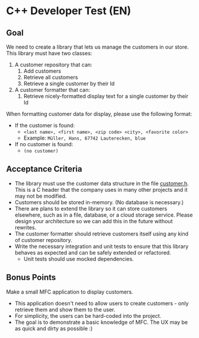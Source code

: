 # C++ Developer Test (EN)

## Goal

We need to create a library that lets us manage the customers in our store. This library must have two classes:

1. A customer repository that can:
    1. Add customers
    2. Retrieve all customers
    3. Retrieve a single customer by their Id
2. A customer formatter that can:
    1. Retrieve nicely-formatted display text for a single customer by their Id

When formatting customer data for display, please use the following format:
- If the customer is found:
    - `<last name>, <first name>, <zip code> <city>, <favorite color>`
    - Example: `Müller, Hans, 67742 Lauterecken, blue`
- If no customer is found:
    - `(no customer)`

## Acceptance Criteria

- The library must use the customer data structure in the file [customer.h](customer.h). This is a C header that the company uses in many other projects and it may not be modified.
- Customers should be stored in-memory. (No database is necessary.)
- There are plans to extend the library so it can store customers elsewhere, such as in a file, database, or a cloud storage service. Please design your architecture so we can add this in the future without rewrites.
- The customer formatter should retrieve customers itself using any kind of customer repository.
- Write the necessary integration and unit tests to ensure that this library behaves as expected and can be safely extended or refactored.
    - Unit tests should use mocked dependencies.

## Bonus Points

Make a small MFC application to display customers.
- This application doesn't need to allow users to create customers - only retrieve them and show them to the user.
- For simplicity, the users can be hard-coded into the project.
- The goal is to demonstrate a basic knowledge of MFC. The UX may be as quick and dirty as possible :)
